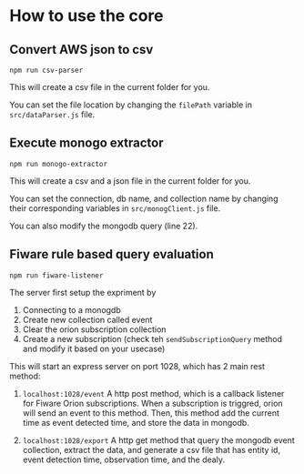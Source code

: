 # How to use the core

## Convert AWS json to csv

`npm run csv-parser`

This will create a csv file in the current folder for you.

You can set the file location by changing the `filePath` variable in `src/dataParser.js` file.

## Execute monogo extractor

`npm run monogo-extractor`

This will create a csv and a json file in the current folder for you.

You can set the connection, db name, and collection name by changing their corresponding variables in `src/monogClient.js` file.

You can also modify the mongodb query (line 22).

## Fiware rule based query evaluation

`npm run fiware-listener`

The server first setup the expriment by

1. Connecting to a monogdb
2. Create new collection called event
3. Clear the orion subscription collection
4. Create a new subscription (check teh `sendSubscriptionQuery` method and modify it based on your usecase) 

This will start an express server on port 1028, which has 2 main rest method:

1. `localhost:1028/event` A http post method, which is a callback listener for Fiware Orion subscriptions. When a subscription is triggred, orion will send an event to this method. Then, this method add the current time as event detected time, and store the data in mongodb.

2. `localhost:1028/export` A http get method that query the mongodb event collection, extract the data, and generate a csv file that has entity id, event detection time, observation time, and the dealy.


